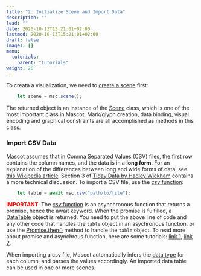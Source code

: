 ```yaml
---
title: "2. Initialize Scene and Import Data"
description: ""
lead: ""
date: 2020-10-13T15:21:01+02:00
lastmod: 2020-10-13T15:21:01+02:00
draft: false
images: []
menu:
  tutorials:
    parent: "tutorials"
weight: 20
---
```


To creata a visualization, we need to [create a scene](../../docs/global/func/) first:

```js
    let scene = msc.scene();
``` 

The returned object is an instance of the [Scene](../../docs/group/scene/) class, which is one of the most important class in Mascot. Mark/glyph creation, data binding, visual encoding and graphical constraints are all accomplished as methods in this class. 

### Import CSV Data
Mascot assumes that in Comma Separated Values (CSV) files, the first row contains the column names, and the data is in a **long form**. For an explanation of the differences between long and wide forms of data, see [this Wikipedia article](https://en.wikipedia.org/wiki/Wide_and_narrow_data). Section 3 of [Tiday Data by Hadley Wickham](http://vita.had.co.nz/papers/tidy-data.pdf) contains a more technical discussion. To import a CSV file, use the [_csv_ function](../../docs/global/func/):

```js
    let table = await msc.csv("path/to/file");
```

<span style="color:red;font-weight:bold">IMPORTANT</span>: The [_csv_ function](../../docs/global/func/) is an asynchronous function that returns a promise, hence the await keyword. When the promise is fulfilled, a [DataTable](../../docs/data/datatable/) object is returned. You need to put the above line of code and any other code that handles the `table` object in an asychronous function, or use the [Promise.then()](https://developer.mozilla.org/en-US/docs/Web/JavaScript/Reference/Global_Objects/Promise/then) method to handle the `table` object. To read more about promise and asynchrous function, here are some tutorials: [link 1](https://developer.mozilla.org/en-US/docs/Learn/JavaScript/Asynchronous/Promises), [link 2](https://javascript.plainenglish.io/javascript-async-await-and-promises-explained-like-youre-five-years-old-61733751e9a5). 

When importing a csv file, Mascot automatically infers the [data type](../../docs/global/constants/#data-type) for each column, and parses the values accordingly. An imported data table can be used in one or more scenes.


<!-- ### Import Tree/Hierarchical Data
Mascot assumes that tree/hierarchical data is represented using a specific [JSON format](https://en.wikipedia.org/wiki/JSON): the JSON representation must be a single object, representing the tree of the tree. Non-leaf object must have a "children" attribute, where the value is an array of objects representing its children. Leaf objects may not have the "children" attribute. The objects can have other attributes. This structure can be nested to represent multiple levels of hierarchy. Below is an example:

```json
{
    "name": "North America",
    "type": "continent",
    "children": [
        {
            "name": "Canada",
            "type": "country"
        },
        {
            "name": "United States of America",
            "type": "country"
        },
        {
            "name": "Mexico",
            "type": "country"
        }
    ]
}
```
To import a tree dataset, use the [_treejson_ function](../../docs/global/func/):

```js
    let tree = await msc.treejson("path/to/file");
```

<span style="color:red;font-weight:bold">IMPORTANT</span>: The [_treejson_ function](../../docs/global/func/) is an asynchronous function that returns a promise, hence the await keyword. When the promise is fulfilled, a [Tree](../../docs/data/tree/) object is returned. You need to put the above line of code and any other code that handles the `tree` object in an asychronous function, or use the [Promise.then()](https://developer.mozilla.org/en-US/docs/Web/JavaScript/Reference/Global_Objects/Promise/then) method to handle the `tree` object. 

### Import Graph/Network Data
Mascot assumes that graph/network data is represented using a specific [JSON format](https://en.wikipedia.org/wiki/JSON): the JSON representation must have two attributes: "nodes" and "links", the value of each is an array of objects representing the nodes and links in the network. Each node object must have an "id" attribute, which uniquely identifies the node. The "id" value can be a number or a string. Each link object must have a "source" attribute and a "target" attribute, where the values are the node id values. Below is an example:

```json
{
    "nodes": [
        {
            "id": 1,
            "name": "node a"
        },
        {
            "id": 2,
            "name": "node b"
        },
        {
            "id": 3,
            "name": "node c"
        }
    ],
    "links": [
        {
            "source": 1,
            "target": 2
        },
        {
            "source": 1,
            "target": 3
        },
        {
            "source": 2,
            "target": 3
        }
    ]
}
```
To import a network dataset, use the [_graphjson_ function](../../docs/global/func/):

```js
    let network = await msc.graphjson("path/to/file");
```

<span style="color:red;font-weight:bold">IMPORTANT</span>: The [_graphjson_ function](../../docs/global/func/) is an asynchronous function that returns a promise, hence the await keyword. When the promise is fulfilled, a [Network](../../docs/data/network/) object is returned. You need to put the above line of code and any other code that handles the `network` object in an asychronous function, or use the [Promise.then()](https://developer.mozilla.org/en-US/docs/Web/JavaScript/Reference/Global_Objects/Promise/then) method to handle the `network` object.  -->

